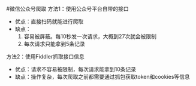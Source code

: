#微信公众号爬取
方法1：使用公众号平台自带的接口
- 优点：直接扫码就能进行爬取
- 缺点：
  1. 容易被屏蔽。每10秒发一次请求，大概到27次就会被限制  
  2. 每次请求只能拿到5条记录  

方法2：使用Fiddler抓取接口信息
- 优点：请求不容易被限制，每次请求能拿到10条记录
- 缺点：操作复杂，每次爬取之前都需要通过抓包获取token和cookies等信息